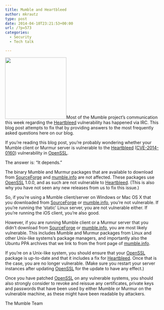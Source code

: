 ```yaml
---
title: Mumble and Heartbleed
author: mkrautz
type: post
date: 2014-04-10T23:21:53+00:00
url: /?p=573
categories:
  - Security
  - Tech talk

---
```

<img class="alignleft" height="200" src="http://blog.mumble.info/wp-uploads/2014/04/heartbleed.png" alt="" />Most of the Mumble project&#8217;s communication this week regarding the [Heartbleed][1] vulnerability has happened via IRC. This blog post attempts to fix that by providing answers to the most frequently asked questions here on our blog.

<!--more-->

If you&#8217;re reading this blog post, you&#8217;re probably wondering whether your Mumble client or Murmur server is vulnerable to the [Heartbleed][1] ([CVE-2014-0160][2]) vulnerability in [OpenSSL][3].

The answer is: &#8220;It depends.&#8221;

The binary Mumble and Murmur packages that are available to download from [SourceForge][4] and [mumble.info][5] are not affected. These packages use [OpenSSL][3] 1.0.0, and as such are not vulnerable to [Heartbleed][1]. (This is also why you have not seen any new releases from us to fix this issue.)

So, if you&#8217;re using a Mumble client/server on Windows or Mac OS X that you downloaded from [SourceForge][4] or [mumble.info][5], you&#8217;re not vulnerable. If you&#8217;re running the &#8216;static&#8217; Linux server, you are not vulnerable either. If you&#8217;re running the iOS client, you&#8217;re also good.

However, if you are running Mumble client or a Murmur server that you didn&#8217;t download from [SourceForge][4] or [mumble.info][5], you are most likely vulnerable. This includes Mumble and Murmur packages from Linux and other Unix-like systems&#8217;s package managers, and importantly also the Ubuntu PPA archives that we link to from the front page of [mumble.info][5].

If you&#8217;re on a Unix-like system, you should ensure that your [OpenSSL][3] package is up-to-date and that it includes a fix for [Heartbleed][1]. Once that is the case, you are no longer vulnerable. (Make sure you restart your server instances after updating [OpenSSL][3] for the update to have any effect.)

Once you have patched [OpenSSL][3] on any vulnerable systems, you should also strongly consider to revoke and reissue any certificates, private keys and passwords that have been used by either Mumble or Murmur on the vulnerable machine, as these might have been readable by attackers.

The Mumble Team

 [1]: http://heartbleed.com/
 [2]: http://www.cve.mitre.org/cgi-bin/cvename.cgi?name=CVE-2014-0160
 [3]: http://www.openssl.org/
 [4]: https://sourceforge.net/projects/mumble/
 [5]: http://mumble.info